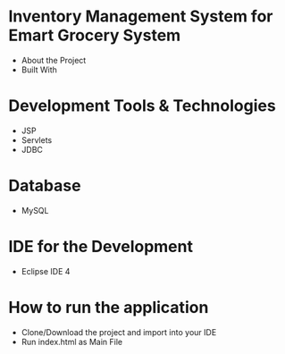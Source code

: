 # Inventory Management System for Emart Grocery System
  - About the Project
  - Built With
 # Development Tools & Technologies
  - JSP
  - Servlets
  - JDBC
 # Database
  - MySQL
 # IDE for the Development
  - Eclipse IDE 4
 


# How to run the application
- Clone/Download the project and import into your IDE
- Run index.html as Main File
